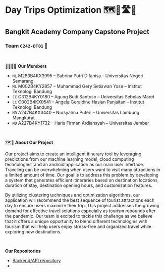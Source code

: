 # Day Trips Optimization 🗺️📍🛣️🧳

## Bangkit Academy Company Capstone Project

### Team ``C242-DT01`` 🌟

<br>

👩‍💻👨‍💻 **Our Members**

- ``ML`` M283B4KX3995 – Sabrina Putri Difanisa – Universitas Negeri Semarang
- ``ML`` M002B4KY2857 – Muhammad Gery Setiawan Yose – Institut Teknologi Bandung
- ``CC``  C312B4KY0180 – Agung Budi Santoso – Universitas Sebelas Maret
- ``CC``  C002B4KX0541 – Angela Geraldine Hasian Panjaitan – Institut Teknologi Bandung
- ``MD`` A247B4KX3440 – Nursyahna Puteri – Universitas Lambung Mangkurat
- ``MD`` A227B4KY1732 – Haris Firman Ardiansyah – Universitas Jember

<br>

🗺️📱 **About Our Project**

Our project aims to create an intelligent itinerary tool by leveraging predictions from our machine learning model, cloud computing technologies, and an android application as our main user interface. Traveling can be overwhelming when users want to visit many attractions in a limited amount of time. Our goal is to address this problem by developing a system that generates efficient itineraries based on destination locations, duration of stay, destination opening hours, and customization features. 

By utilizing clustering techniques and optimization algorithms, our application will recommend the best sequence of tourist attractions each day to ensure users maximize their trip. This project addresses the growing demand for effective travel solutions especially as tourism rebounds after the pandemic. Our team is excited to tackle this challenge as we believe that it offers a unique opportunity to blend different technologies with tourism that will help users enjoy stress-free and organized travel while exploring new destinations.

<br>

**Our Repositories**

- [Backend/API repository](https://github.com/Day-Trips-Optimization-C242-DT01/daytrip-bizzagi-API)
- 
